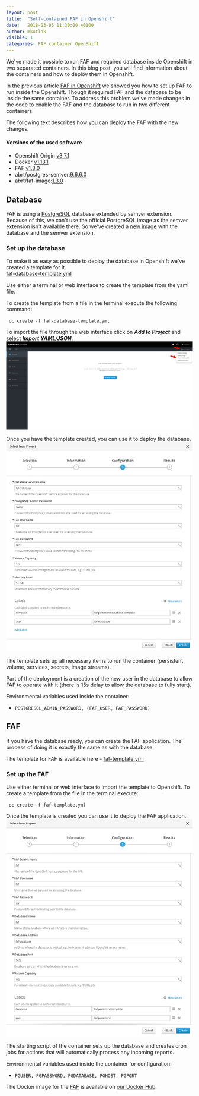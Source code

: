 ```yaml
---
layout: post
title:  "Self-contained FAF in Openshift"
date:   2018-03-05 11:30:00 +0100
author: mkutlak
visible: 1
categories: FAF container OpenShift
---
```


We've made it possible to run FAF and required database inside Openshift in two separated containers. In this blog post, you will find information about the containers and how to deploy them in Openshift.

In the previous article [FAF in Openshift](https://abrt.github.io/faf/container/openshift/2017/10/17/faf-in-openshift/) we showed you how to set up FAF to run inside the Openshift.
Though it required FAF and the database to be inside the same container. To address this problem we've made changes in the code to enable the FAF and the database to run in two different containers.

The following text describes how you can deploy the FAF with the new changes.

#### Versions of the used software
- Openshift Origin [v3.7.1](https://github.com/openshift/origin/releases/tag/v3.7.1)
- Docker [v1.13.1](https://docs.docker.com/cs-engine/1.13/release-notes/)
- FAF [v1.3.0](https://github.com/abrt/faf/tree/1.3.0)
- abrt/postgres-semver:[9.6.6.0](https://hub.docker.com/r/abrt/postgres-semver/)
- abrt/faf-image:[1.3.0](https://hub.docker.com/r/abrt/faf-image/)

## Database

FAF is using a [PostgreSQL](https://github.com/sclorg/postgresql-container/blob/master/latest/Dockerfile.fedora) database extended by semver extension. Because of this, we can't use the official PostgreSQL image as the semver extension isn't available there.
So we've created a [new image](https://hub.docker.com/r/abrt/postgres-semver/) with the database and the semver extension.

### Set up the database

To make it as easy as possible to deploy the database in Openshift we've created a template for it.<br>
[faf-database-template.yml](https://github.com/abrt/faf/blob/master/docker/openshift/faf-database-template.yml)


Use either a terminal or web interface to create the template from the yaml file.

To create the template from a file in the terminal execute the following command:
```
 oc create -f faf-database-template.yml
```

To import the file through the web interface click on ***Add to Project*** and select ***Import YAML/JSON***.
[![empty-project][empty-project]][empty-project]

Once you have the template created, you can use it to deploy the database.
[![db-create][db-create]][db-create]

The template sets up all necessary items to run the container (persistent volume, services, secrets, image streams).

Part of the deployment is a creation of the new user in the database to allow FAF to operate with it (there is 15s delay to allow the database to fully start).

Environmental variables used inside the container:
- ``` POSTGRESQL_ADMIN_PASSWORD, (FAF_USER, FAF_PASSWORD) ```

## FAF

If you have the database ready, you can create the FAF application. The process of doing it is exactly the same as with the database.<br>

The template for FAF is available here - [faf-template.yml](https://github.com/abrt/faf/tree/master/docker/openshift/faf-template.yml)

### Set up the FAF
Use either terminal or web interface to import the template to Openshift. To create a template from the file in the terminal execute:
```
 oc create -f faf-template.yml
```

Once the template is created you can use it to deploy the FAF application.
[![faf-create][faf-create]][faf-create]

The starting script of the container sets up the database and creates cron jobs for actions that will automatically process any incoming reports.

Environmental variables used inside the container for configuration:
- ``` PGUSER, PGPASSWORD, PGDATABASE, PGHOST, PGPORT ```

The Docker image for the [FAF](https://hub.docker.com/r/abrt/faf-image/) is available on [our Docker Hub](https://hub.docker.com/r/abrt).


[empty-project]: /assets/faf-in-oc/empty_project.png "Add the template to the project."
[db-create]: /assets/faf-in-oc/db_create.png "Create database for FAF using the template."
[faf-create]: /assets/faf-in-oc/faf_create.png "Create FAF application using the template."
[final-screen]: /assets/faf-in-oc/final_screen.png "Database and FAF successfully deployed."
